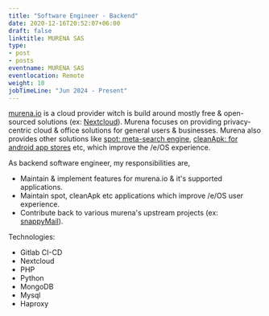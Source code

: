 ```yaml
---
title: "Software Engineer - Backend"
date: 2020-12-16T20:52:07+06:00
draft: false
linktitle: MURENA SAS
type:
- post
- posts
eventname: MURENA SAS
eventlocation: Remote 
weight: 10
jobTimeLine: "Jun 2024 - Present"
---
```


[murena.io](https://murena.io/) is a cloud provider witch is build around mostly free & open-sourced solutions (ex: [Nextcloud](https://nextcloud.com/)).
Murena focuses on providing privacy-centric cloud & office solutions for general users & businesses.
Murena also provides other solutions like [spot: meta-search engine](https://spot.murena.io/), [cleanApk: for android app stores](https://api.cleanapk.org/) etc, which improve the /e/OS experience. 

As backend software engineer, my responsibilities are,

- Maintain & implement features for murena.io & it's supported applications.
- Maintain spot, cleanApk etc applications which improve /e/OS user experience.
- Contribute back to various murena's upstream projects (ex: [snappyMail](https://github.com/the-djmaze/snappymail/)).

Technologies:

- Gitlab CI-CD
- Nextcloud
- PHP
- Python
- MongoDB
- Mysql
- Haproxy
